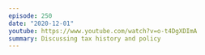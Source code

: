 ```yaml
---
episode: 250
date: "2020-12-01"
youtube: https://www.youtube.com/watch?v=o-t4DgXDImA
summary: Discussing tax history and policy
---
```


